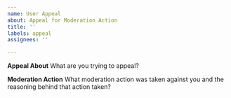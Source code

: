 ```yaml
---
name: User Appeal
about: Appeal for Moderation Action
title: ''
labels: appeal
assignees: ''

---
```


**Appeal About**
What are you trying to appeal?

**Moderation Action**
What moderation action was taken against you and the reasoning behind that action taken?
